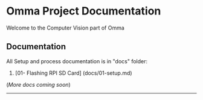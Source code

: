 # Omma Project Documentation

Welcome to the Computer Vision part of Omma

## Documentation

All Setup and process documentation is in "docs" folder:

1. [01- Flashing RPI SD Card] (docs/01-setup.md)


(*More docs coming soon*)

---
